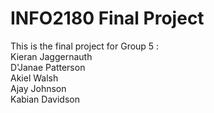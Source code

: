 # INFO2180 Final Project

This is the final project for Group 5 : <br/>
Kieran Jaggernauth <br/>
D'Janae Patterson <br/>
Akiel Walsh <br/>
Ajay Johnson <br/>
Kabian Davidson 
